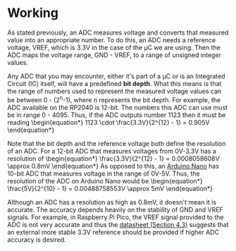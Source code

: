 # Working
As stated previously, an ADC measures voltage and converts that measured value into an appropriate number. To do this, an ADC needs a reference voltage, VREF, which is 3.3V in the case of the &mu;C we are using. Then the ADC maps the voltage range, GND - VREF, to a range of unsigned integer values.

Any ADC that you may encounter, either it's part of a &mu;C or is an Integrated Circuit (IC) itself, will have a predefined **bit depth**. What this means is that the range of numbers used to represent the measured voltage values can be between 0 - (2<sup>n</sup>-1), where n represents the bit depth. For example, the ADC available on the RP2040 is 12-bit. The numbers this ADC can use must be in range 0 - 4095. Thus, if the ADC outputs number 1123 then it must be reading
\begin{equation*}
1123 \cdot \frac{3.3V}{2^{12} - 1} = 0.905V
\end{equation*}

Note that the bit depth and the reference voltage both define the resolution of an ADC. For a 12-bit ADC that measures voltages from 0V-3.3V has a resolution of
\begin{equation*}
\frac{3.3V}{2^{12} - 1} = 0.0008058608V \approx 0.8mV
\end{equation*}
As opposed to this, an [Arduino Nano](https://store-usa.arduino.cc/products/arduino-nano?selectedStore=us) has 10-bit ADC that measures voltage in the range of 0V-5V. Thus, the resolution of the ADC on Arduino Nano would be
\begin{equation*}
\frac{5V}{2^{10} - 1} = 0.00488758553V \approx 5mV
\end{equation*}

Although an ADC has a resolution as high as 0.8mV, it doesn't mean it is accurate. The accuracy depends heavily on the stability of GND and VREF signals. For example, in Raspberry Pi Pico, the VREF signal provided to the ADC is not very accurate and thus the [datasheet (Section 4.3)](https://datasheets.raspberrypi.com/pico/pico-datasheet.pdf#page=18) suggests that an external more stable 3.3V reference should be provided if higher ADC accuracy is desired.